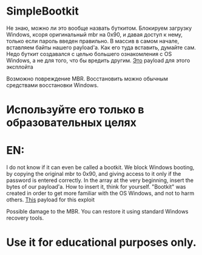 # SimpleBootkit
Не знаю, можно ли это вообще назвать буткитом. Блокируем загрузку Windows, ксоря оригинальный mbr на 0x90, и давая доступ к нему, только если пароль введен правильно. В массив в самом начале, вставляем байты нашего payload'а. Как его туда вставить, думайте сам.
Недо буткит создавался с целью большего ознакомления с OS Windows, а не для того, что бы вредить другим. 
[Это](https://github.com/Whiroo/SimpleBootkit/blob/master/payload.asm) payload для этого эксплойта

Возможно повреждение MBR. Восстановить можно обычным средствами восстановки Windows.

# Используйте его только в образовательных целях


# EN:

I do not know if it can even be called a bootkit. We block Windows booting, by copying the original mbr to 0x90, and giving access to it only if the password is entered correctly. In the array at the very beginning, insert the bytes of our payload'a. How to insert it, think for yourself.
"Bootkit" was created in order to get more familiar with the OS Windows, and not to harm others.
[This](https://github.com/Whiroo/SimpleBootkit/blob/master/payload.asm) payload for this exploit

Possible damage to the MBR. You can restore it using standard Windows recovery tools.

# Use it for educational purposes only.
